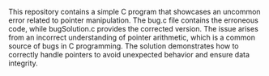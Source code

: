 This repository contains a simple C program that showcases an uncommon error related to pointer manipulation. The bug.c file contains the erroneous code, while bugSolution.c provides the corrected version. The issue arises from an incorrect understanding of pointer arithmetic, which is a common source of bugs in C programming. The solution demonstrates how to correctly handle pointers to avoid unexpected behavior and ensure data integrity.
